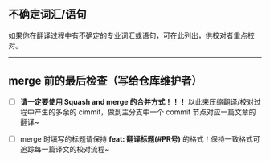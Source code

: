 <!---翻译 PR 提交模板--->

<!--PR 的标题请保持后面的格式——feat：翻译后的标题--->

## 不确定词汇/语句

如果你在翻译过程中有不确定的专业词汇或语句，可在此列出，供校对者重点校对。

<!--
提交前请做最后的检查
分支 cimmit 信息是否正确？
文件内容格式是否符合正确？
-->

----

## merge 前的最后检查（写给仓库维护者）

- [ ]  **请一定要使用 Squash and merge 的合并方式！！！** 以此来压缩翻译/校对过程中产生的多余的 cimmit，做到主分支中一个 commit 节点对应一篇文章的翻译~

- [ ] merge 时填写的标题请保持 **feat: 翻译标题(#PR号)** 的格式！保持一致格式可追踪每一篇译文的校对流程~
